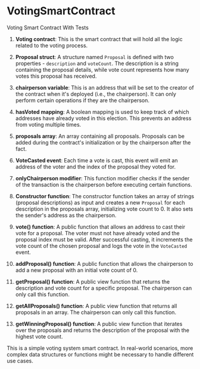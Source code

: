 # VotingSmartContract
Voting Smart Contract With Tests


1. **Voting contract**: This is the smart contract that will hold all the logic related to the voting process. 

2. **Proposal struct**: A structure named `Proposal` is defined with two properties - `description` and `voteCount`. The description is a string containing the proposal details, while vote count represents how many votes this proposal has received.

3. **chairperson variable**: This is an address that will be set to the creator of the contract when it's deployed (i.e., the chairperson). It can only perform certain operations if they are the chairperson.

4. **hasVoted mapping**: A boolean mapping is used to keep track of which addresses have already voted in this election. This prevents an address from voting multiple times.

5. **proposals array**: An array containing all proposals. Proposals can be added during the contract's initialization or by the chairperson after the fact.

6. **VoteCasted event**: Each time a vote is cast, this event will emit an address of the voter and the index of the proposal they voted for. 

7. **onlyChairperson modifier**: This function modifier checks if the sender of the transaction is the chairperson before executing certain functions.

8. **Constructor function**: The constructor function takes an array of strings (proposal descriptions) as input and creates a new `Proposal` for each description in the proposals array, initializing vote count to 0. It also sets the sender's address as the chairperson.

9. **vote() function**: A public function that allows an address to cast their vote for a proposal. The voter must not have already voted and the proposal index must be valid. After successful casting, it increments the vote count of the chosen proposal and logs the vote in the `VoteCasted` event.

10. **addProposal() function**: A public function that allows the chairperson to add a new proposal with an initial vote count of 0.

11. **getProposal() function**: A public view function that returns the description and vote count for a specific proposal. The chairperson can only call this function.

12. **getAllProposals() function**: A public view function that returns all proposals in an array. The chairperson can only call this function.

13. **getWinningProposal() function**: A public view function that iterates over the proposals and returns the description of the proposal with the highest vote count. 

This is a simple voting system smart contract. In real-world scenarios, more complex data structures or functions might be necessary to handle different use cases.
